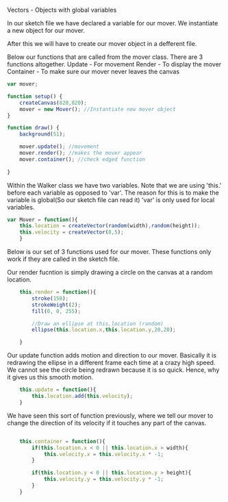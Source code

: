 Vectors - Objects with global variables

In our sketch file we have declared a variable for our mover. We instantiate a new object for our mover.

After this we will have to create our mover object in a defferent file.

Below our functions that are called from the mover class. There are 3 functions altogether. 
Update - For movement
Render - To display the mover
Container - To make sure our mover never leaves the canvas

```js
var mover;

function setup() {
    createCanvas(820,820);
    mover = new Mover(); //Instantiate new mover object
}

function draw() {
    background(51);

    mover.update(); //movement
    mover.render(); //makes the mover appear
    mover.container(); //check edged function
    
}
```

Within the Walker class we have two variables. Note that we are using 'this.' before each variable as opposed to 'var'. The reason for this is to make the variable is global(So our sketch file can read it) 'var' is only used for local variables.

```js
var Mover = function(){
    this.location = createVector(random(width),random(height));
    this.velocity = createVector(8,5);
    }
```

Below is our set of 3 functions used for our mover. These functions only work if they are called in the sketch file. 

Our render fucntion is simply drawing a circle on the canvas at a random location.

```js
    this.render = function(){
        stroke(150);
        strokeWeight(2);
        fill(0, 0, 255);

        //Draw an ellipse at this.location (random)
        ellipse(this.location.x,this.location.y,20,20);

    }
```

Our update function adds motion and direction to our mover. Basically it is redrawing the ellipse in a different frame each time at a crazy high speed. We cannot see the circle being redrawn because it is so quick. Hence, why it gives us this smooth motion.
    
```js
    this.update = function(){
        this.location.add(this.velocity);
    }
```

We have seen this sort of function previously, where we tell our mover to change the direction of its velocity if it touches any part of the canvas.

```js

    this.container = function(){
        if(this.location.x < 0 || this.location.x > width){
            this.velocity.x = this.velocity.x * -1;
        }

        if(this.location.y < 0 || this.location.y > height){
            this.velocity.y = this.velocity.y * -1;
        }
    }

```
